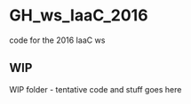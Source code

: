 # GH_ws_IaaC_2016
code for the 2016 IaaC ws

## WIP
WIP folder - tentative code and stuff goes here
